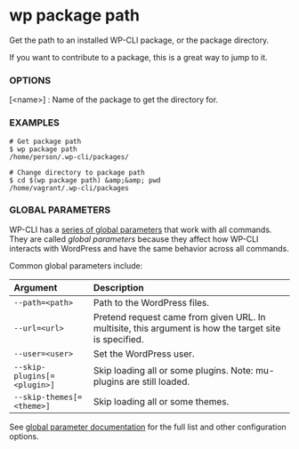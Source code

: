 # wp package path

Get the path to an installed WP-CLI package, or the package directory.

If you want to contribute to a package, this is a great way to jump to it.

### OPTIONS

[&lt;name&gt;]
: Name of the package to get the directory for.

### EXAMPLES

    # Get package path
    $ wp package path
    /home/person/.wp-cli/packages/

    # Change directory to package path
    $ cd $(wp package path) &amp;&amp; pwd
    /home/vagrant/.wp-cli/packages

### GLOBAL PARAMETERS

WP-CLI has a [series of global parameters](https://make.wordpress.org/cli/handbook/config/) that work with all commands. They are called _global parameters_ because they affect how WP-CLI interacts with WordPress and have the same behavior across all commands.

Common global parameters include:

| **Argument**    | **Description**              |
|:----------------|:-----------------------------|
| `--path=<path>` | Path to the WordPress files. |
| `--url=<url>`   | Pretend request came from given URL. In multisite, this argument is how the target site is specified. |
| `--user=<user>` | Set the WordPress user.      |
| `--skip-plugins[=<plugin>]` | Skip loading all or some plugins. Note: mu-plugins are still loaded. |
| `--skip-themes[=<theme>]` | Skip loading all or some themes. |

See [global parameter documentation](https://make.wordpress.org/cli/handbook/config/) for the full list and other configuration options.

